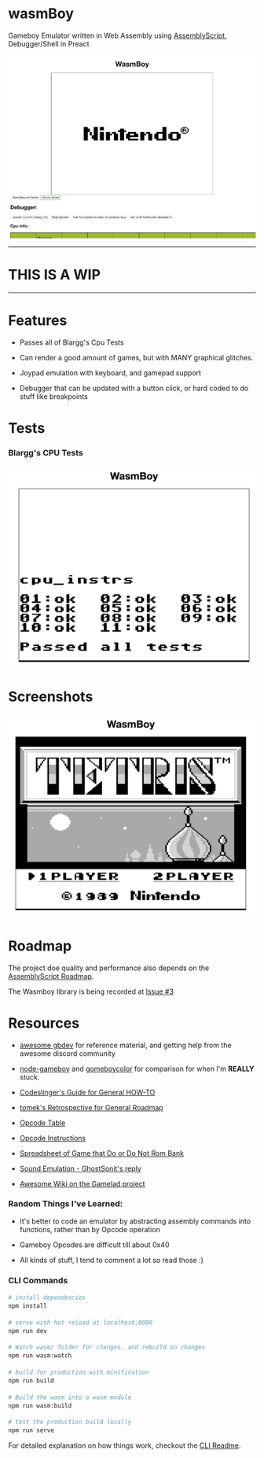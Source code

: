 # wasmBoy
Gameboy Emulator written in Web Assembly using [AssemblyScript](https://github.com/AssemblyScript/assemblyscript), Debugger/Shell in Preact

![WasmBoy Alpha Screenshot](./docs/alphaScreenshot.png)

---
# THIS IS A WIP
---

# Features

* Passes all of Blargg's Cpu Tests

* Can render a good amount of games, but with MANY graphical glitches.

* Joypad emulation with keyboard, and gamepad support

* Debugger that can be updated with a button click, or hard coded to do stuff like breakpoints

# Tests

### Blargg's CPU Tests

![Passing Blargg Cpu tests](./docs/blarggCpuTest.png)

# Screenshots

![Tetris with some graphical bugs probably](./docs/brokenTetris.png)

# Roadmap

The project doe quality and performance also depends on the [AssemblyScript Roadmap](https://github.com/AssemblyScript/assemblyscript/wiki/Status-and-Roadmap).

The Wasmboy library is being recorded at [Issue #3](https://github.com/torch2424/wasmBoy/issues/3)

# Resources

* [awesome gbdev](https://github.com/avivace/awesome-gbdev) for reference material, and getting help from the awesome discord community

* [node-gameboy](https://github.com/nakardo/node-gameboy) and [gomeboycolor](https://github.com/djhworld/gomeboycolor) for comparison for when I'm **REALLY** stuck.

* [Codeslinger's Guide for General HOW-TO](http://www.codeslinger.co.uk/pages/projects/gameboy.html)

* [tomek's Retrospective for General Roadmap](http://blog.rekawek.eu/2017/02/09/coffee-gb/)

* [Opcode Table](http://pastraiser.com/cpu/gameboy/gameboy_opcodes.html)

* [Opcode Instructions](https://rednex.github.io/rgbds/gbz80.7.html)

* [Spreadsheet of Game that Do or Do Not Rom Bank](https://docs.google.com/spreadsheets/d/1cOS__xEj8bBT7cqEDgJcYStKuFAS8mMA4uErx9kA40M/edit#gid=1827536881)

* [Sound Emulation - GhostSonit's reply](https://www.reddit.com/r/EmuDev/comments/5gkwi5/gb_apu_sound_emulation/)

* [Awesome Wiki on the Gamelad project](https://github.com/Dooskington/GameLad/wiki)

### Random Things I've Learned:

* It's better to code an emulator by abstracting assembly commands into functions, rather than by Opcode operation

* Gameboy Opcodes are difficult till about 0x40

* All kinds of stuff, I tend to comment a lot so read those :)

### CLI Commands

``` bash
# install dependencies
npm install

# serve with hot reload at localhost:8080
npm run dev

# Watch wasm/ folder for changes, and rebuild on changes
npm run wasm:watch

# build for production with minification
npm run build

# Build the wasm into a wasm module
npm run wasm:build

# test the production build locally
npm run serve
```

For detailed explanation on how things work, checkout the [CLI Readme](https://github.com/developit/preact-cli/blob/master/README.md).
